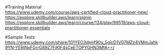 #Training Material   
https://www.udemy.com/course/aws-certified-cloud-practitioner-new/   
https://explore.skillbuilder.aws/learn/signin   
https://explore.skillbuilder.aws/learn/course/134/play/99519/aws-cloud-practitioner-essentials   

#Sample Tests   
https://www.udemy.com/share/101YEO3@mf90s_5gicD1V07MZz4VMmJahk9YN-YERlNxFGrrG89Z7FiKlF4sCeETOPYGHN3MfA==/   

